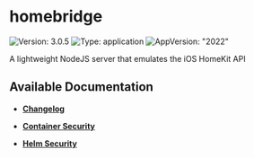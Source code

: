 # homebridge

![Version: 3.0.5](https://img.shields.io/badge/Version-3.0.5-informational?style=flat-square) ![Type: application](https://img.shields.io/badge/Type-application-informational?style=flat-square) ![AppVersion: "2022"](https://img.shields.io/badge/AppVersion-"2022"-informational?style=flat-square)

A lightweight NodeJS server that emulates the iOS HomeKit API

## Available Documentation

- [**Changelog**](CHANGELOG)

- [**Container Security**](container-security)

- [**Helm Security**](helm-security)

